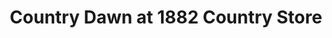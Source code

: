 ---
title: "Country Dawn at 1882 Country Store"
url: /milford/country-dawn-at-1882-country-store/
shop: antiques
---